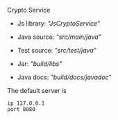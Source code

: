 Crypto Service


* Js library: *"JsCryptoService"*


* Java source: *"src/main/java"*

* Test source: *"src/test/java"*
	
* Jar: *"build/libs"*

* Java docs: *"build/docs/javadoc"*


The default server is 

    ip 127.0.0.1
    port 8080